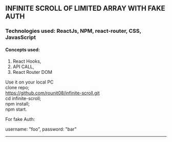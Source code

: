 ## INFINITE SCROLL OF LIMITED ARRAY WITH FAKE AUTH

### Technologies used: ReactJs, NPM, react-router, CSS, JavasScript

#### Concepts used: 
 1) React Hooks,
 2) API CALL,
 3) React Router DOM


Use it on your local PC <br />
  clone repo; <br /> https://github.com/rounit08/infinite-scroll.git <br />
  cd infinite-scroll;<br />
  npm install;<br />
  npm start.


For fake Auth: <br />

username: "foo",
password: "bar"

----------------------
